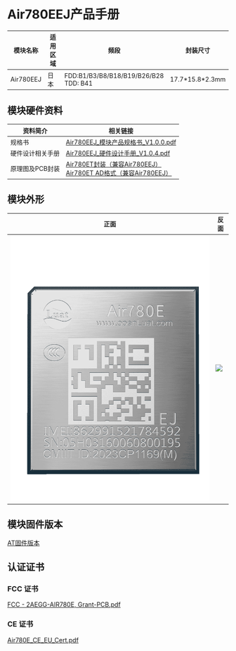 # Air780EEJ产品手册

| 模块名称  | 适用区域 | 频段                                       | 封装尺寸          |
| --------- | -------- | ------------------------------------------ | ----------------- |
| Air780EEJ | 日本     | FDD:B1/B3/B8/B18/B19/B26/B28<br />TDD: B41 | 17.7\*15.8\*2.3mm |

## 模块硬件资料

| 资料简介         | 相关链接                                                     |
| ---------------- | ------------------------------------------------------------ |
| 规格书           | [Air780EEJ_模块产品规格书_V1.0.0.pdf](https://cdn.openluat-luatcommunity.openluat.com/attachment/20240704150312533_Air780EEJ_%E6%A8%A1%E5%9D%97%E4%BA%A7%E5%93%81%E8%A7%84%E6%A0%BC%E4%B9%A6_V1.0.0.pdf) |
| 硬件设计相关手册 | [Air780EEJ_硬件设计手册_V1.0.4.pdf](https://cdn.openluat-luatcommunity.openluat.com/attachment/20241022174447607_Air780EEJ_硬件设计手册_V1.0.4.pdf) |
| 原理图及PCB封装  | [Air780ET封装（兼容Air780EEJ）](https://cdn.openluat-luatcommunity.openluat.com/attachment/20231201161306641_Air780ET&L%E5%B0%81%E8%A3%85.7z)<br />[Air780ET AD格式（兼容Air780EEJ）](https://cdn.openluat-luatcommunity.openluat.com/attachment/20231205101545667_780ET&L_AD%E6%A0%BC%E5%BC%8F.zip) |


## 模块外形

| 正面                    | 反面                          |
| ----------------------- | ----------------------------- |
| ![](./image/780EEJ.png) | ![](./image/780E系列反面.png) |

## 模块固件版本

[AT固件版本](https://docs.openluat.com/air780eej/at/firmware/)

## 认证证书

### FCC 证书

[FCC - 2AEGG-AIR780E, Grant-PCB.pdf](https://cdn.openluat-luatcommunity.openluat.com/attachment/20240603142151984_FCC%C2%A0-%C2%A02AEGG-AIR780E,%C2%A0Grant-PCB.pdf)

### CE 证书

[Air780E_CE_EU_Cert.pdf](https://cdn.openluat-luatcommunity.openluat.com/attachment/20240514145856564_Air780E_CE_EU_Cert.pdf)
